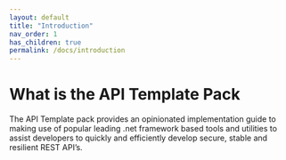```yaml
---
layout: default
title: "Introduction"
nav_order: 1
has_children: true
permalink: /docs/introduction
---
```


# What is the API Template Pack

The API Template pack provides an opinionated implementation guide to making use of popular leading .net framework based tools and utilities to assist developers to quickly and efficiently develop secure, stable and resilient REST API’s.
